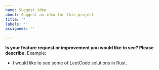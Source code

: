 ```yaml
---
name: Suggest idea
about: Suggest an idea for this project
title: ''
labels: ''
assignees: ''

---
```


**Is your feature request or improvement you would like to see? Please describe.**
Example:
- I would like to see some of LeetCode solutions in Rust.
